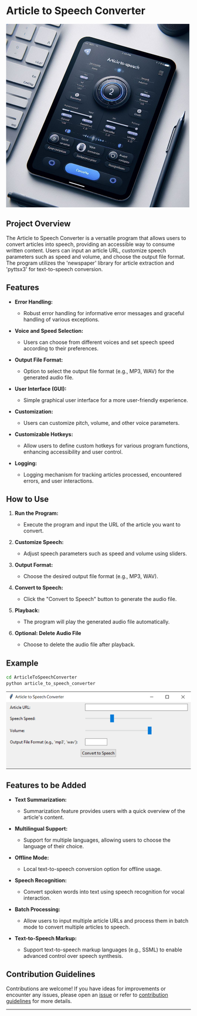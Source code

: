 # Article to Speech Converter

![Article to Speech](../assets/images/readme_images/article_to_speech.png)

## Project Overview

The Article to Speech Converter is a versatile program that allows users to convert articles into speech, providing an accessible way to consume written content. Users can input an article URL, customize speech parameters such as speed and volume, and choose the output file format. The program utilizes the 'newspaper' library for article extraction and 'pyttsx3' for text-to-speech conversion.

## Features

- **Error Handling:**

  - Robust error handling for informative error messages and graceful handling of various exceptions.

- **Voice and Speed Selection:**

  - Users can choose from different voices and set speech speed according to their preferences.

- **Output File Format:**

  - Option to select the output file format (e.g., MP3, WAV) for the generated audio file.

- **User Interface (GUI):**

  - Simple graphical user interface for a more user-friendly experience.

- **Customization:**

  - Users can customize pitch, volume, and other voice parameters.

- **Customizable Hotkeys:**

  - Allow users to define custom hotkeys for various program functions, enhancing accessibility and user control.

- **Logging:**

  - Logging mechanism for tracking articles processed, encountered errors, and user interactions.

## How to Use

1. **Run the Program:**

   - Execute the program and input the URL of the article you want to convert.

2. **Customize Speech:**

   - Adjust speech parameters such as speed and volume using sliders.

3. **Output Format:**

   - Choose the desired output file format (e.g., MP3, WAV).

4. **Convert to Speech:**

   - Click the "Convert to Speech" button to generate the audio file.

5. **Playback:**

   - The program will play the generated audio file automatically.

6. **Optional: Delete Audio File**

   - Choose to delete the audio file after playback.

## Example

```bash
cd ArticleToSpeechConverter
python article_to_speech_converter
```

![Output](../assets/images/output_images/article_to_speech_output.png)

## Features to be Added

- **Text Summarization:**

  - Summarization feature provides users with a quick overview of the article's content.

- **Multilingual Support:**

  - Support for multiple languages, allowing users to choose the language of their choice.

- **Offline Mode:**

  - Local text-to-speech conversion option for offline usage.

- **Speech Recognition:**

  - Convert spoken words into text using speech recognition for vocal interaction.

- **Batch Processing:**

  - Allow users to input multiple article URLs and process them in batch mode to convert multiple articles to speech.

- **Text-to-Speech Markup:**

  - Support text-to-speech markup languages (e.g., SSML) to enable advanced control over speech synthesis.

## Contribution Guidelines

Contributions are welcome! If you have ideas for improvements or encounter any issues, please open an [issue](https://github.com/vrm-piyush/Python-Projects/issues/new/choose) or refer to [contribution guidelines](../CONTRIBUTING.md) for more details.

---
